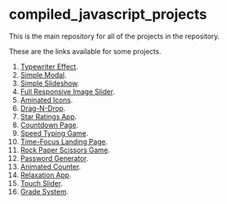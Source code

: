 # compiled_javascript_projects

This is the main repository for all of the projects in the repository.

These are the links available for some projects. 

1.  [Typewriter Effect](https://jey-typewriter-effect.netlify.app/).
2.  [Simple Modal](https://jey-simple-modal.netlify.app/).
3.  [Simple Slideshow](https://jey-slideshow.netlify.app/).
4.  [Full Responsive Image Slider](https://jey-full-responsive-image-slider.netlify.app/).
5.  [Aminated Icons](https://jey-animated-icons.netlify.app/).
6.  [Drag-N-Drop](https://jey-drag-n-drop.netlify.app/).
7.  [Star Ratings App](https://jeyjs-ratings-app.netlify.app/).
8.  [Countdown Page](https://jeyjs-countdown-page.netlify.app/).
9.  [Speed Typing Game](https://jeyjs-speed-typing-project.netlify.app/).
10.  [Time-Focus Landing Page](https://jeyjs-time-focus-landing.netlify.app/).
11.  [Rock Paper Scissors Game](https://jeyjs-rps-game.netlify.app/).
12.  [Password Generator](https://jeyjs-password-generator.netlify.app/).
13.  [Animated Counter](https://jeyjs-animated-counter.netlify.app/).
14.  [Relaxation App](https://jeyjs-relaxer-app.netlify.app/).
15.  [Touch Slider](https://jeyjs-touch-slider.netlify.app/).
16.  [Grade System](https://jeyjs-grade-system.netlify.app/).
